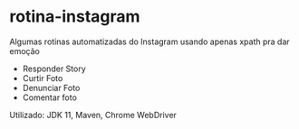 # rotina-instagram

Algumas rotinas automatizadas do Instagram usando apenas xpath pra dar emoção 
- Responder Story
- Curtir Foto
- Denunciar Foto
- Comentar foto


Utilizado: JDK 11, Maven, Chrome WebDriver
